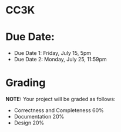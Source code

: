 # CC3K

Due Date:
=====================

- Due Date 1: Friday, July 15, 5pm
- Due Date 2: Monday, July 25, 11:59pm

Grading
===============

**NOTE:** Your project will be graded as follows:
- Correctness and Completeness	60%
- Documentation	20%
- Design	20%
